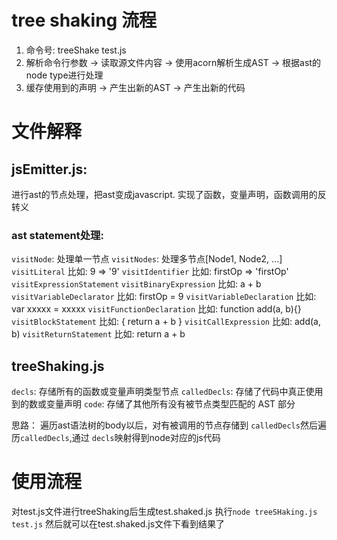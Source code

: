 # tree shaking 流程
1. 命令号: treeShake test.js
2. 解析命令行参数 -> 读取源文件内容 -> 使用acorn解析生成AST
-> 根据ast的node type进行处理
3. 缓存使用到的声明 -> 产生出新的AST -> 产生出新的代码

# 文件解释

## jsEmitter.js:

进行ast的节点处理，把ast变成javascript.
实现了函数，变量声明，函数调用的反转义

### ast statement处理:
`visitNode`: 处理单一节点
`visitNodes`: 处理多节点[Node1, Node2, ...]
`visitLiteral` 比如: 9 => '9'
`visitIdentifier` 比如: firstOp => 'firstOp'
`visitExpressionStatement`
`visitBinaryExpression` 比如: a + b
`visitVariableDeclarator` 比如: firstOp = 9
`visitVariableDeclaration` 比如: var xxxxx = xxxxx
`visitFunctionDeclaration` 比如: function add(a, b){}
`visitBlockStatement` 比如: { return a + b }
`visitCallExpression` 比如: add(a, b)
`visitReturnStatement` 比如: return a + b

## treeShaking.js
`decls`: 存储所有的函数或变量声明类型节点
`calledDecls`: 存储了代码中真正使用到的数或变量声明
`code`: 存储了其他所有没有被节点类型匹配的 AST 部分

思路：
遍历ast语法树的body以后，对有被调用的节点存储到
`calledDecls`然后遍历`calledDecls`,通过
`decls`映射得到node对应的js代码

# 使用流程
对test.js文件进行treeShaking后生成test.shaked.js
执行`node treeSHaking.js test.js`
然后就可以在test.shaked.js文件下看到结果了
